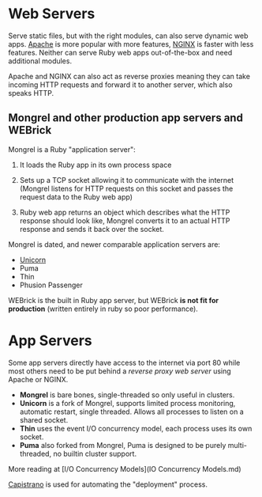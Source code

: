 # Web Servers
Serve static files, but with the right modules, can also serve dynamic web apps. [Apache](../Web-Technologies/Apache.md) is more popular with more features, [NGINX](../Web-Technologies/NGINX.md) is faster with less features. Neither can serve Ruby web apps out-of-the-box and need additional modules.

Apache and NGINX can also act as reverse proxies meaning they can take incoming HTTP requests and forward it to another server, which also speaks HTTP. 

## Mongrel and other production app servers and WEBrick
Mongrel is a Ruby "application server": 

1. It loads the Ruby app in its own process space 
2. Sets up a TCP socket allowing it to communicate with the internet (Mongrel listens for HTTP requests on this socket and passes the request data to the Ruby web app)

3. Ruby web app returns an object which describes what the HTTP response should look like, Mongrel converts it to an actual HTTP response and sends it back over the socket.

Mongrel is dated, and newer comparable application servers are:
- [Unicorn](../Web-Technologies/Unicorn.md)
- Puma
- Thin
- Phusion Passenger

WEBrick is the built in Ruby app server, but WEBrick **is not fit for production** (written entirely in ruby so poor performance).

# App Servers
Some app servers directly have access to the internet via port 80 while most others need to be put behind a *reverse proxy web server* using Apache or NGINX.
- **Mongrel** is bare bones, single-threaded so only useful in clusters.
- **Unicorn** is a fork of Mongrel, supports limited process monitoring, automatic restart, single threaded. Allows all processes to listen on a shared socket.
- **Thin** uses the event I/O concurrency model, each process uses its own socket.
- **Puma** also forked from Mongrel, Puma is designed to be purely multi-threaded, no builtin cluster support.

More reading at [I/O Concurrency Models](IO Concurrency Models.md)

[Capistrano](../Dev-Ops/Capistrano.md) is used for automating the "deployment" process.
